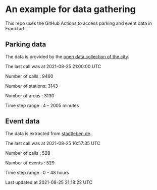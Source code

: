 # An example for data gathering

This repo uses the GitHub Actions to access parking and event data in Frankfurt.

## Parking data
The data is provided by the [open data collection of the city](https://www.offenedaten.frankfurt.de/).

The last call was at 2021-08-25 21:00:00 UTC

Number of calls   : 9460

Number of stations: 3143

Number of areas   : 3130

Time step range   :    4 - 2005 minutes


## Event data
The data is extracted from [stadtleben.de](https://stadtleben.de/frankfurt/).

The last call was at 2021-08-25 16:57:35 UTC

Number of calls   : 528

Number of events  : 529

Time step range   :   0 -  48 hours


Last updated at 2021-08-25 21:18:22 UTC
